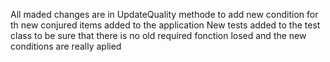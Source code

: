All maded changes are in UpdateQuality methode to add new condition for th new conjured items added to the application
New tests added to the test class to be sure that there is no old required fonction losed and the new conditions are really aplied
